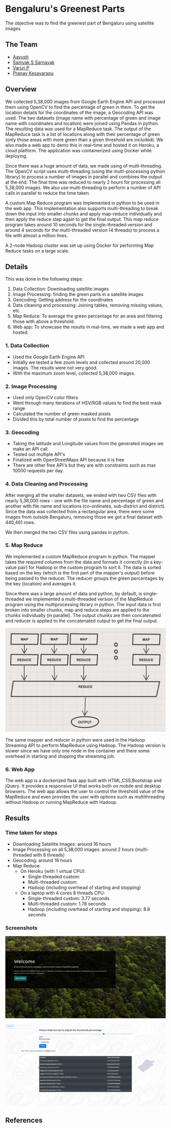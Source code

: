 # Bengaluru's Greenest Parts

The objective was to find the greenest part of Bengaluru using satellite images

## The Team

 - [Aayush](https://github.com/NaikAayush/)
 - [Samyak S Sarnayak](https://github.com/Samyak2/)
 - [Varun P](https://github.com/varunp2k/)
 - [Pranav Kesavarapu](https://github.com/psiayn/)

## Overview

We collected 5,38,000 images from Google Earth Engine API and processed them using OpenCV to find the percentage of green in them.
To get the location details for the coordinates of the image, a Geocoding API was used.
The two datasets (image name with percentage of green and image name with coordinates and location) were joined using Pandas in python.
The resulting data was used for a MapReduce task. The output of the MapReduce task is a list of locations along with their percentage of green (only those areas with more green than a given threshold are included).
We also made a web app to demo this in real-time and hosted it on Heroku, a cloud platform. The application was containerized using Docker while deploying.

Since there was a huge amount of data, we made using of multi-threading. The OpenCV script uses multi-threading (using the multi-processing python library) to process a number of images in parallel and combines the output at the end. The final time was reduced to nearly 2 hours for processing all 5,38,000 images. We also use multi-threading to perform a number of API calls in parallel to reduce the time taken.

A custom Map Reduce program was implemented in python to be used in the web app. This implementation also supports multi-threading to break down the input into smaller chunks and apply map-reduce individually and then apply the reduce step again to get the final output.
This map reduce program takes around 10 seconds for the single-threaded version and around 4 seconds for the multi-threaded version (4 threads) to process a file with almost a million lines.

A 2-node Hadoop cluster was set up using Docker for performing Map Reduce tasks on a large scale.

## Details

This was done in the following steps:
 1. Data Collection: Downloading satellite images
 2. Image Processing: finding the green parts in a satellite images
 3. Geocoding: Getting address for the coordinates
 4. Data cleaning and processing: Joining tables, removing missing values, etc
 5. Map Reduce: To average the green percentage for an area and filtering those with above a threshold.
 6. Web app: To showcase the results in real-time, we made a web app and hosted.

### 1. Data Collection

 - Used the Google Earth Engine API
 - Initially we tested a few zoom levels and collected around 20,000 images. The results were not very good.
 - With the maximum zoom level, collected 5,38,000 images. 

### 2. Image Processing
- Used only OpenCV color filters
- Went through many iterations of HSV/RGB values to find the best mask range
- Calculated the number of green masked pixels
- Divided this by total number of pixels to find the percentage

### 3. Geocoding
- Taking the latitude and Longitude values from the generated images we make an API call.
- Tested out multiple API's
- Finalized with OpenStreetMaps API because it is free
- There are other free API's but they are with constraints such as max 10000 requests per day.
### 4. Data Cleaning and Processing

After merging all the smaller datasets, we ended with two CSV files with nearly 5,38,000 rows - one with the file name and percentage of green and another with file name and locations (co-ordinates, sub-district and district). Since the data was collected from a rectangular area, there were some images from outside Bengaluru, removing those we got a final dataset with 440,461 rows.

We then merged the two CSV files using pandas in python.

### 5. Map Reduce

We implemented a custom MapReduce program in python. The mapper takes the required columns from the data and formats it correctly (in a key-value pair) for Hadoop or the custom program to sort it. The data is sorted based on the key (which is the first part of the mapper's output) before being passed to the reducer.
The reducer groups the green percentages by the key (location) and averages it.

Since there was a large amount of data and python, by default, is single-threaded we implemented a multi-threaded version of the MapReduce program using the multiprocessing library in python. The input data is first broken into smaller chunks, map and reduce steps are applied to the chunks individually (in parallel). The output chunks are then concatenated and reducer is applied to the concatenated output to get the final output.

![Map Reduce Flowchart](imgs/MapReduce.png)

The same mapper and reducer in python were used in the Hadoop Streaming API to perform MapReduce using Hadoop. The Hadoop version is slower since we have only one node in the container and there some overhead in starting and stopping the streaming job.

### 6. Web App

The web app is a dockerized flask app built with HTML,CSS,Bootstrap and jQuery. It provides a responsive UI that works both on mobile and desktop browsers. The web app allows the user to control the threshold value of the MapReduce and even provides the user with options such as multithreading without Hadoop or running MapReduce with Hadoop. 

## Results

### Time taken for steps

 - Downloading Satellite Images: around 16 hours
 - Image Processing on all 5,38,000 images: around 2 hours (multi-threaded with 8 threads)
 - Geocoding: around 16 hours
 - Map Reduce:
    - On Heroku (with 1 virtual CPU):
        - Single-threaded custom: 
        - Multi-threaded custom:
        - Hadoop (including overhead of starting and stopping)
    - On a laptop with 4 cores 8 threads CPU:
        - Single-threaded custom: 3.77 seconds
        - Multi-threaded custom: 1.78 seconds
        - Hadoop (including overhead of starting and stopping): 8.8 seconds

### Screenshots

![Home Page](imgs/Homepage.jpg)

![Map Reduce page](imgs/MapRed.png)

## References
